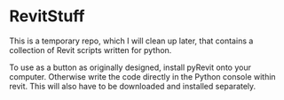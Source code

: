 # RevitStuff
This is a temporary repo, which I will clean up later, that contains a collection of Revit scripts written for python.

To use as a button as originally designed, install pyRevit onto your computer. Otherwise write the code directly in the Python console within revit. This will also have to be downloaded and installed separately. 
